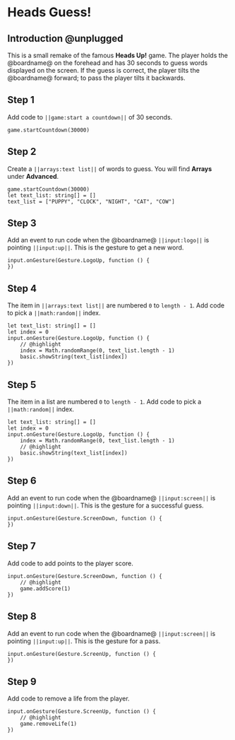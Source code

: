 # Heads Guess!

## Introduction @unplugged

This is a small remake of the famous **Heads Up!** game. The player holds the @boardname@ on the forehead and has 30 seconds to guess words displayed on the screen.
If the guess is correct, the player tilts the @boardname@ forward; to pass the player tilts it backwards.

## Step 1

Add code to ``||game:start a countdown||`` of 30 seconds.

```blocks
game.startCountdown(30000)
```

## Step 2

Create a ``||arrays:text list||`` of words to guess. You will find **Arrays** under **Advanced**.

```blocks
game.startCountdown(30000)
let text_list: string[] = []
text_list = ["PUPPY", "CLOCK", "NIGHT", "CAT", "COW"]
```

## Step 3

Add an event to run code when the @boardname@ ``||input:logo||`` is pointing ``||input:up||``.
This is the gesture to get a new word.

``` blocks
input.onGesture(Gesture.LogoUp, function () {
})
```

## Step 4

The item in ``||arrays:text list||`` are numbered ``0`` to ``length - 1``. 
Add code to pick a ``||math:random||`` index.

```blocks
let text_list: string[] = []
let index = 0
input.onGesture(Gesture.LogoUp, function () {
    // @highlight
    index = Math.randomRange(0, text_list.length - 1)
    basic.showString(text_list[index])
})
```

## Step 5

The item in a list are numbered ``0`` to ``length - 1``. 
Add code to pick a ``||math:random||`` index.

```blocks
let text_list: string[] = []
let index = 0
input.onGesture(Gesture.LogoUp, function () {
    index = Math.randomRange(0, text_list.length - 1)
    // @highlight
    basic.showString(text_list[index])
})
```

## Step 6

Add an event to run code when the @boardname@ ``||input:screen||`` is pointing ``||input:down||``.
This is the gesture for a successful guess.

```blocks
input.onGesture(Gesture.ScreenDown, function () {
})
```

## Step 7

Add code to add points to the player score.

```blocks
input.onGesture(Gesture.ScreenDown, function () {
    // @highlight
    game.addScore(1)
})
```

## Step 8

Add an event to run code when the @boardname@ ``||input:screen||`` is pointing ``||input:up||``.
This is the gesture for a pass.

```blocks
input.onGesture(Gesture.ScreenUp, function () {
})
```

## Step 9

Add code to remove a life from the player.

```blocks
input.onGesture(Gesture.ScreenUp, function () {
    // @highlight
    game.removeLife(1)
})
```
